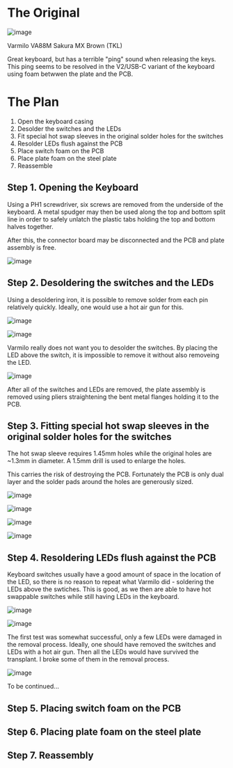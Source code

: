 # The Original

![image](images/image1.png)

Varmilo VA88M Sakura MX Brown (TKL)

Great keyboard, but has a terrible "ping" sound when releasing the keys. This ping seems to be resolved in the V2/USB-C variant of the keyboard using foam betwwen the plate and the PCB.

# The Plan

1. Open the keyboard casing
2. Desolder the switches and the LEDs
3. Fit special hot swap sleeves in the original solder holes for the switches
4. Resolder LEDs flush against the PCB
5. Place switch foam on the PCB
6. Place plate foam on the steel plate
7. Reassemble

## Step 1. Opening the Keyboard

Using a PH1 screwdriver, six screws are removed from the underside of the keyboard. A metal spudger may then be used along the top and bottom split line in order to safely unlatch the plastic tabs holding the top and bottom halves together.

After this, the connector board may be disconnected and the PCB and plate assembly is free.

![image](images/image2.jpeg)


## Step 2. Desoldering the switches and the LEDs

Using a desoldering iron, it is possible to remove solder from each pin relatively quickly. Ideally, one would use a hot air gun for this.

![image](images/image3.jpeg)

![image](images/image4.jpeg)

Varmilo really does not want you to desolder the switches. By placing the LED above the switch, it is impossible to remove it without also removeing the LED.

![image](images/image5.jpeg)

After all of the switches and LEDs are removed, the plate assembly is removed using pliers straightening the bent metal flanges holding it to the PCB.


## Step 3. Fitting special hot swap sleeves in the original solder holes for the switches

The hot swap sleeve requires 1.45mm holes while the original holes are ~1.3mm in diameter. A 1.5mm drill is used to enlarge the holes. 

This carries the risk of destroying the PCB. Fortunately the PCB is only dual layer and the solder pads around the holes are generously sized.

![image](images/image6.jpeg)

![image](images/image7.JPG)

![image](images/image8.jpeg)

![image](images/image9.jpeg)


## Step 4. Resoldering LEDs flush against the PCB

Keyboard switches usually have a good amount of space in the location of the LED, so there is no reason to repeat what Varmilo did - soldering the LEDs above the swtiches. This is good, as we then are able to have hot swappable switches while still having LEDs in the keyboard.

![image](images/image10.jpeg)

![image](images/image11.jpeg)

The first test was somewhat successful, only a few LEDs were damaged in the removal process. Ideally, one should have removed the switches and LEDs with a hot air gun. Then all the LEDs would have survived the transplant. I broke some of them in the removal process.

![image](images/image12.jpeg)

To be continued...


## Step 5. Placing switch foam on the PCB

## Step 6. Placing plate foam on the steel plate

## Step 7. Reassembly
